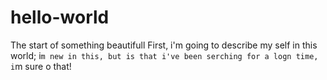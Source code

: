 # hello-world
The start of something beautifull
First, i'm going to describe my self in this world; i`m new in this, but is that i've been serching for a logn time, i`m sure o that!
